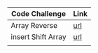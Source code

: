 
| Code Challenge    | Link                                        |
| --------          | -------                                     |
|Array Reverse      |[url](./reverseArray/Whiteboard.md)          |
|insert Shift Array |[url](./insert%20Shift%20Array/Whiteboard.md)|
|                   |                                             |
